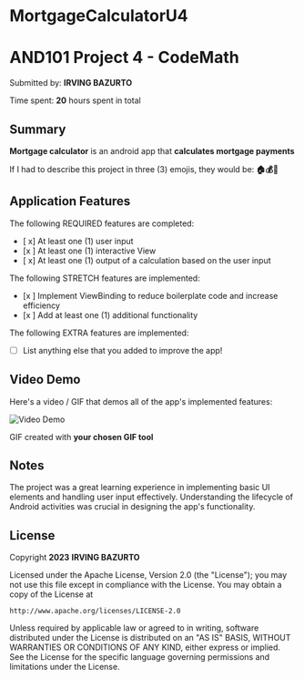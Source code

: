 # MortgageCalculatorU4

<!-- (This is a comment) INSTRUCTIONS: Go through this page and fill out any **bolded** entries with their correct values.-->

# AND101 Project 4 - CodeMath

Submitted by: **IRVING BAZURTO**

Time spent: **20** hours spent in total

## Summary

**Mortgage calculator** is an android app that **calculates mortgage payments**

If I had to describe this project in three (3) emojis, they would be: **🏠💰🔢**

## Application Features

<!-- (This is a comment) Please be sure to change the [ ] to [x] for any features you completed.  If a feature is not checked [x], you might miss the points for that item! -->

The following REQUIRED features are completed:

- [ x] At least one (1) user input
- [x ] At least one (1) interactive View
- [ x] At least one (1) output of a calculation based on the user input

The following STRETCH features are implemented:

- [x ] Implement ViewBinding to reduce boilerplate code and increase efficiency
- [x ] Add at least one (1) additional functionality

The following EXTRA features are implemented:

- [ ] List anything else that you added to improve the app!

## Video Demo

Here's a video / GIF that demos all of the app's implemented features:

<img src='https://github.com/ba-00001/MortgageCalculatorU4/blob/master/AND101.PROJECT4.gif' title='Video Demo' width='' alt='Video Demo' />

GIF created with **your chosen GIF tool**

<!-- Recommended tools:
- [Kap](https://getkap.co/) for macOS
- [ScreenToGif](https://www.screentogif.com/) for Windows
- [peek](https://github.com/phw/peek) for Linux. -->

## Notes

The project was a great learning experience in implementing basic UI elements and handling user input effectively. Understanding the lifecycle of Android activities was crucial in designing the app's functionality.
## License

Copyright **2023** **IRVING BAZURTO**

Licensed under the Apache License, Version 2.0 (the "License");
you may not use this file except in compliance with the License.
You may obtain a copy of the License at

    http://www.apache.org/licenses/LICENSE-2.0

Unless required by applicable law or agreed to in writing, software
distributed under the License is distributed on an "AS IS" BASIS,
WITHOUT WARRANTIES OR CONDITIONS OF ANY KIND, either express or implied.
See the License for the specific language governing permissions and
limitations under the License.

